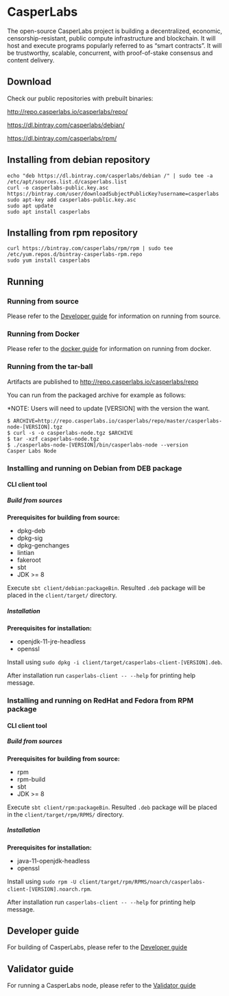 # CasperLabs

The open-source CasperLabs project is building a decentralized, economic, censorship-resistant, public compute infrastructure and blockchain. It will host and execute programs popularly referred to as “smart contracts”. It will be trustworthy, scalable, concurrent, with proof-of-stake consensus and content delivery.

## Download
Check our public repositories with prebuilt binaries:

  http://repo.casperlabs.io/casperlabs/repo/

  https://dl.bintray.com/casperlabs/debian/

  https://dl.bintray.com/casperlabs/rpm/

## Installing from debian repository
```
echo "deb https://dl.bintray.com/casperlabs/debian /" | sudo tee -a /etc/apt/sources.list.d/casperlabs.list
curl -o casperlabs-public.key.asc https://bintray.com/user/downloadSubjectPublicKey?username=casperlabs
sudo apt-key add casperlabs-public.key.asc
sudo apt update
sudo apt install casperlabs
```

## Installing from rpm repository
```
curl https://bintray.com/casperlabs/rpm/rpm | sudo tee /etc/yum.repos.d/bintray-casperlabs-rpm.repo
sudo yum install casperlabs
```

## Running

### Running from source
Please refer to the [Developer guide](DEVELOPER.md) for information on running from source.

### Running from Docker

Please refer to the [docker guide](hack/docker/README.md) for information on running from docker.

### Running from the tar-ball

Artifacts are published to http://repo.casperlabs.io/casperlabs/repo

You can run from the packaged archive for example as follows:

*NOTE: Users will need to update \[VERSION\] with the version the want.

```console
$ ARCHIVE=http://repo.casperlabs.io/casperlabs/repo/master/casperlabs-node-[VERSION].tgz
$ curl -s -o casperlabs-node.tgz $ARCHIVE
$ tar -xzf casperlabs-node.tgz
$ ./casperlabs-node-[VERSION]/bin/casperlabs-node --version
Casper Labs Node
```

### Installing and running on Debian from DEB package
#### CLI client tool
##### Build from sources

**Prerequisites for building from source:**
* dpkg-deb
* dpkg-sig
* dpkg-genchanges
* lintian
* fakeroot
* sbt
* JDK >= 8

Execute `sbt client/debian:packageBin`. Resulted `.deb` package will be placed in the `client/target/` directory.

##### Installation

**Prerequisites for installation:**
* openjdk-11-jre-headless
* openssl

Install using `sudo dpkg -i client/target/casperlabs-client-[VERSION].deb`.

After installation run `casperlabs-client -- --help` for printing help message.

### Installing and running on RedHat and Fedora from RPM package
#### CLI client tool
##### Build from sources
**Prerequisites for building from source:**
* rpm
* rpm-build
* sbt
* JDK >= 8

Execute `sbt client/rpm:packageBin`. Resulted `.deb` package will be placed in the `client/target/rpm/RPMS/` directory.

##### Installation

**Prerequisites for installation:**
* java-11-openjdk-headless
* openssl

Install using `sudo rpm -U client/target/rpm/RPMS/noarch/casperlabs-client-[VERSION].noarch.rpm`.

After installation run `casperlabs-client -- --help` for printing help message.

## Developer guide

For building of CasperLabs, please refer to the [Developer guide](DEVELOPER.md)

## Validator guide

For running a CasperLabs node, please refer to the [Validator guide](VALIDATOR.md)

